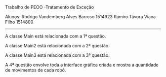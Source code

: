 Trabalho de PEOO -Tratamento de Exceção

Alunos:
Rodrigo Vandemberg Alves Barroso 1514923
Ramiro Távora Viana Filho 1514800

--------------------------------------------

A classe Main está relacionada com a 1ª questão.

A classe Main2 está relacionada com a 2ª questão.

A classe Main3 está relacionada com a 3ª questão.

A 4ª questão envolve toda a interface gráfica criada e mostra a quantidade de movimentos de cada robô.
